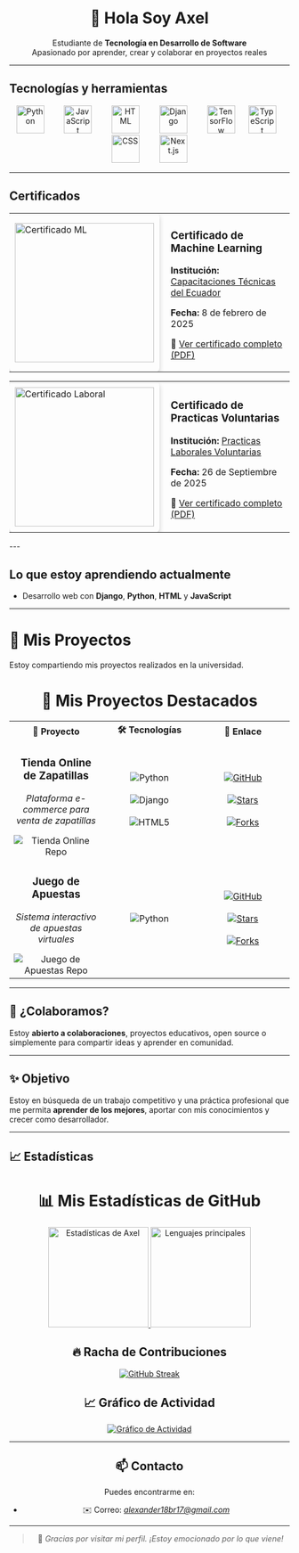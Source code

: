 <h1 align="center">👋 Hola Soy Axel</h1>

<p align="center">
  Estudiante de <strong>Tecnología en Desarrollo de Software</strong><br>
  Apasionado por aprender, crear y colaborar en proyectos reales
</p>

---

## Tecnologías y herramientas

<div align="center">
  <p>
    <a href="#"><img src="https://cdn.jsdelivr.net/gh/devicons/devicon/icons/python/python-original.svg" width="50" height="50" alt="Python" style="margin: 0 10px;"/></a>&nbsp;&nbsp;&nbsp;
    <a href="#"><img src="https://cdn.jsdelivr.net/gh/devicons/devicon/icons/javascript/javascript-original.svg" width="50" height="50" alt="JavaScript" style="margin: 0 10px;"/></a>&nbsp;&nbsp;&nbsp;
    <a href="#"><img src="https://cdn.jsdelivr.net/gh/devicons/devicon/icons/html5/html5-original.svg" width="50" height="50" alt="HTML" style="margin: 0 10px;"/></a>&nbsp;&nbsp;&nbsp;
    <a href="#"><img src="https://cdn.jsdelivr.net/gh/devicons/devicon/icons/django/django-plain.svg" width="50" height="50" alt="Django" style="margin: 0 10px;"/></a>&nbsp;&nbsp;&nbsp;
    <a href="#"><img src="https://cdn.jsdelivr.net/gh/devicons/devicon/icons/tensorflow/tensorflow-original.svg" width="50" height="50" alt="TensorFlow" style="margin: 0 10px;"/></a>
    <a href="#"><img src="https://cdn.jsdelivr.net/gh/devicons/devicon/icons/typescript/typescript-original.svg" width="50" height="50" alt="TypeScript" style="margin: 0 10px;"/></a>&nbsp;&nbsp;&nbsp;
    <a href="#"><img src="https://cdn.jsdelivr.net/gh/devicons/devicon/icons/css3/css3-original.svg" width="50" height="50" alt="CSS" style="margin: 0 10px;"/></a>&nbsp;&nbsp;&nbsp;
    <a href="#"><img src="https://cdn.jsdelivr.net/gh/devicons/devicon/icons/nextjs/nextjs-original.svg" width="50" height="50" alt="Next.js" style="margin: 0 10px;"/></a>
  </p>
</div>

---
## Certificados

<table>
  <tr>
    <td style="padding:10px; box-shadow: 0 4px 8px rgba(0,0,0,0.2); border-radius: 8px;">
      <a href="https://drive.google.com/file/d/10xfECjxehZ3coh1XrbJXdELoxYLwRQoZ/view?usp=sharing" target="_blank">
        <img src="https://i.postimg.cc/Yq5rSdFv/Certificado-de-Aprobacin-page-0001.jpg" alt="Certificado ML" width="250"/>
      </a>
    </td>
    <td style="vertical-align: middle; padding-left: 20px;">
      <h3>Certificado de Machine Learning</h3>
      <p><strong>Institución:</strong> <a href="https://capacitacionescte.com/">Capacitaciones Técnicas del Ecuador</a></p>
      <p><strong>Fecha:</strong> 8 de febrero de 2025</p>
      <p>🔗 <a href="https://drive.google.com/file/d/10xfECjxehZ3coh1XrbJXdELoxYLwRQoZ/view?usp=sharing" target="_blank">Ver certificado completo (PDF)</a></p>
    </td>
  </tr>
</table>

<table>
  <tr>
    <td style="padding:10px; box-shadow: 0 4px 8px rgba(0,0,0,0.2); border-radius: 8px;">
      <a href="https://drive.google.com/file/d/135QDOJgI000MHmYdyad5d-5t9CJvu7RK/view?usp=sharing" target="_blank">
       <img src="https://i.postimg.cc/VkBy2BP8/certificado-laboral.png" alt="Certificado Laboral" width="250"/>
      </a>
    </td>
    <td style="vertical-align: middle; padding-left: 20px;">
      <h3>Certificado de Practicas Voluntarias</h3>
      <p><strong>Institución:</strong> <a href="https://capacitacionescte.com/](https://grupoancon.com/">Practicas Laborales Voluntarias </a></p>
      <p><strong>Fecha:</strong> 26 de Septiembre de 2025</p>
      <p>🔗 <a href="https://drive.google.com/file/d/135QDOJgI000MHmYdyad5d-5t9CJvu7RK/view?usp=sharing" target="_blank">Ver certificado completo (PDF)</a></p>
    </td>
  </tr>
</table>
---

## Lo que estoy aprendiendo actualmente

- Desarrollo web con **Django**, **Python**, **HTML** y **JavaScript**


---

# 📂 Mis Proyectos

Estoy compartiendo mis proyectos realizados en la universidad. 

<div align="center">
  
  # 🚀 Mis Proyectos Destacados
  
  <table>
    <tr>
      <th width="33%">
        <div align="center">📁 Proyecto</div>
      </th>
      <th width="33%">
        <div align="center">🛠️ Tecnologías</div>
      </th>
      <th width="33%">
        <div align="center">🔗 Enlace</div>
      </th>
    </tr>
    <tr>
      <td align="center">
        <h3>Tienda Online de Zapatillas</h3>
        <p><em>Plataforma e-commerce para venta de zapatillas</em></p>
        <img src="https://github-readme-stats.vercel.app/api/pin/?username=Axel-25-dg&repo=Tienda-Online&theme=tokyonight&hide_border=true" alt="Tienda Online Repo"/>
      </td>
      <td align="center">
        <img src="https://img.shields.io/badge/Python-3776AB?style=for-the-badge&logo=python&logoColor=white" alt="Python"/>
        <br><br>
        <img src="https://img.shields.io/badge/Django-092E20?style=for-the-badge&logo=django&logoColor=white" alt="Django"/>
        <br><br>
        <img src="https://img.shields.io/badge/HTML5-E34F26?style=for-the-badge&logo=html5&logoColor=white" alt="HTML5"/>
      </td>
      <td align="center">
        <a href="https://github.com/Axel-25-dg/Tienda-Online.git">
          <img src="https://img.shields.io/badge/Ver_Proyecto-181717?style=for-the-badge&logo=github&logoColor=white" alt="GitHub"/>
        </a>
        <br><br>
        <a href="https://github.com/Axel-25-dg/Tienda-Online/stargazers">
          <img src="https://img.shields.io/github/stars/Axel-25-dg/Tienda-Online?style=for-the-badge&color=yellow" alt="Stars"/>
        </a>
        <br><br>
        <a href="https://github.com/Axel-25-dg/Tienda-Online/network/members">
          <img src="https://img.shields.io/github/forks/Axel-25-dg/Tienda-Online?style=for-the-badge&color=blue" alt="Forks"/>
        </a>
      </td>
    </tr>
    <tr>
      <td align="center">
        <h3>Juego de Apuestas</h3>
        <p><em>Sistema interactivo de apuestas virtuales</em></p>
        <img src="https://github-readme-stats.vercel.app/api/pin/?username=Axel-25-dg&repo=hola_mundo&theme=tokyonight&hide_border=true" alt="Juego de Apuestas Repo"/>
      </td>
      <td align="center">
        <img src="https://img.shields.io/badge/Python-3776AB?style=for-the-badge&logo=python&logoColor=white" alt="Python"/>
      </td>
      <td align="center">
        <a href="https://github.com/Axel-25-dg/hola_mundo.git">
          <img src="https://img.shields.io/badge/Ver_Proyecto-181717?style=for-the-badge&logo=github&logoColor=white" alt="GitHub"/>
        </a>
        <br><br>
        <a href="https://github.com/Axel-25-dg/hola_mundo/stargazers">
          <img src="https://img.shields.io/github/stars/Axel-25-dg/hola_mundo?style=for-the-badge&color=yellow" alt="Stars"/>
        </a>
        <br><br>
        <a href="https://github.com/Axel-25-dg/hola_mundo/network/members">
          <img src="https://img.shields.io/github/forks/Axel-25-dg/hola_mundo?style=for-the-badge&color=blue" alt="Forks"/>
        </a>
      </td>
    </tr>
  </table>
</div>

---

## 🤝 ¿Colaboramos?

Estoy **abierto a colaboraciones**, proyectos educativos, open source o simplemente para compartir ideas y aprender en comunidad.

---
## ✨ Objetivo

Estoy en búsqueda de un trabajo competitivo y una práctica profesional que me permita **aprender de los mejores**, aportar con mis conocimientos y crecer como desarrollador.

---

## 📈 Estadísticas

<div align="center">
  
  # 📊 Mis Estadísticas de GitHub
  
  <a href="https://github.com/Axel-25-dg">
    <img height="180em" src="https://github-readme-stats.vercel.app/api?username=Axel-25-dg&show_icons=true&theme=tokyonight&include_all_commits=true&count_private=true&hide_border=true" alt="Estadísticas de Axel"/>
    <img height="180em" src="https://github-readme-stats.vercel.app/api/top-langs/?username=Axel-25-dg&layout=compact&langs_count=8&theme=tokyonight&hide_border=true" alt="Lenguajes principales"/>
  </a>
  
  ## 🔥 Racha de Contribuciones
  
  <a href="https://github.com/Axel-25-dg">
    <img src="https://github-readme-streak-stats.herokuapp.com/?user=Axel-25-dg&theme=tokyonight&hide_border=true" alt="GitHub Streak"/>
  </a>
  
  ## 📈 Gráfico de Actividad
  
  <a href="https://github.com/Axel-25-dg">
    <img src="https://github-readme-activity-graph.vercel.app/graph?username=Axel-25-dg&theme=tokyo-night&hide_border=true" alt="Gráfico de Actividad"/>
  </a>
  


---

## 📫 Contacto

Puedes encontrarme en:

- ✉️ Correo: *alexander18br17@gmail.com*

---

> 💬 *Gracias por visitar mi perfil. ¡Estoy emocionado por lo que viene!*


